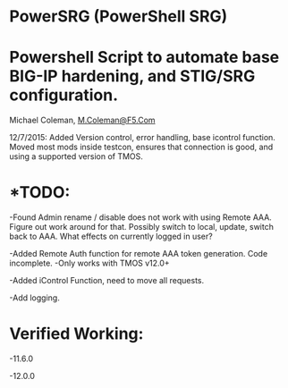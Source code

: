 # PowerSRG (PowerShell SRG)
# Powershell Script to automate base BIG-IP hardening, and STIG/SRG configuration.
 Michael Coleman, M.Coleman@F5.Com


12/7/2015:  Added Version control, error handling, base icontrol function.  Moved most mods inside testcon, ensures that connection is good, and using a supported version of TMOS.

# *TODO:

-Found Admin rename / disable does not work with using Remote AAA.
Figure out work around for that. Possibly switch to local, update,
switch back to AAA. What effects on currently logged in user?

-Added Remote Auth function for remote AAA token generation.  Code incomplete.
 -Only works with TMOS v12.0+

-Added iControl Function, need to move all requests.

-Add logging.

# Verified Working:
-11.6.0

-12.0.0


